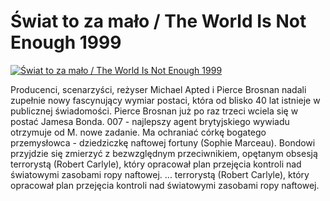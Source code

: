 Świat to za mało / The World Is Not Enough 1999 
=============
[![Świat to za mało / The World Is Not Enough 1999 ](http://vidos.pl/images/player.gif)](http://vidos.pl/wiat-to-za-malo-the-world-is-not-enough-1999)

 Producenci, scenarzyści, reżyser Michael Apted i Pierce Brosnan nadali zupełnie nowy fascynujący wymiar postaci, która od blisko 40 lat istnieje w publicznej świadomości. Pierce Brosnan już po raz trzeci wciela się w postać Jamesa Bonda. 007 - najlepszy agent brytyjskiego wywiadu otrzymuje od M. nowe zadanie. Ma ochraniać córkę bogatego przemysłowca - dziedziczkę naftowej fortuny (Sophie Marceau). Bondowi przyjdzie się zmierzyć z bezwzględnym przeciwnikiem, opętanym obsesją terrorystą (Robert Carlyle), który opracował plan przejęcia kontroli nad światowymi zasobami ropy naftowej.  ... terrorystą (Robert Carlyle), który opracował plan przejęcia kontroli nad światowymi zasobami ropy naftowej.
